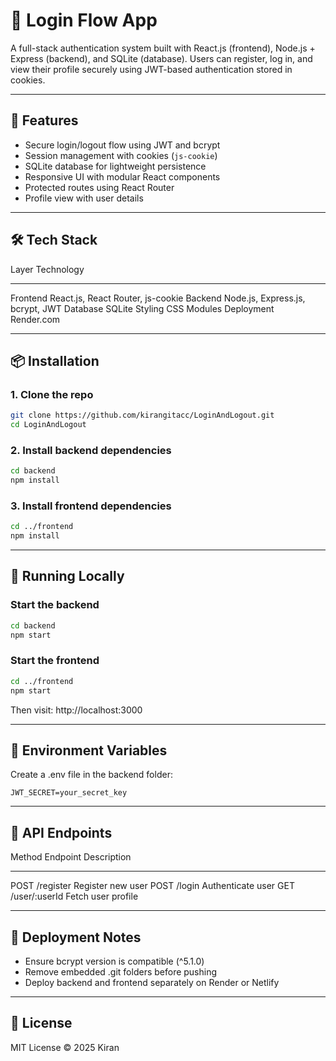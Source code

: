 # 🔐 Login Flow App

A full-stack authentication system built with React.js (frontend),
Node.js + Express (backend), and SQLite (database). Users can register,
log in, and view their profile securely using JWT-based authentication
stored in cookies.

------------------------------------------------------------------------

## 🚀 Features

-   Secure login/logout flow using JWT and bcrypt
-   Session management with cookies (`js-cookie`)
-   SQLite database for lightweight persistence
-   Responsive UI with modular React components
-   Protected routes using React Router
-   Profile view with user details

------------------------------------------------------------------------

## 🛠️ Tech Stack

  Layer        Technology
  ------------ -----------------------------------
  Frontend     React.js, React Router, js-cookie
  Backend      Node.js, Express.js, bcrypt, JWT
  Database     SQLite
  Styling      CSS Modules
  Deployment   Render.com

------------------------------------------------------------------------

## 📦 Installation

### 1. Clone the repo

``` bash
git clone https://github.com/kirangitacc/LoginAndLogout.git
cd LoginAndLogout
```

### 2. Install backend dependencies

``` bash
cd backend
npm install
```

### 3. Install frontend dependencies

``` bash
cd ../frontend
npm install
```

------------------------------------------------------------------------

## 🧪 Running Locally

### Start the backend

``` bash
cd backend
npm start
```

### Start the frontend

``` bash
cd ../frontend
npm start
```

Then visit: http://localhost:3000

------------------------------------------------------------------------

## 🔐 Environment Variables

Create a .env file in the backend folder:

``` env
JWT_SECRET=your_secret_key
```

------------------------------------------------------------------------

## 📄 API Endpoints

  Method   Endpoint        Description
  -------- --------------- --------------------
  POST     /register       Register new user
  POST     /login          Authenticate user
  GET      /user/:userId   Fetch user profile

------------------------------------------------------------------------

## 🧹 Deployment Notes

-   Ensure bcrypt version is compatible (\^5.1.0)
-   Remove embedded .git folders before pushing
-   Deploy backend and frontend separately on Render or Netlify

------------------------------------------------------------------------

## 📄 License

MIT License © 2025 Kiran
